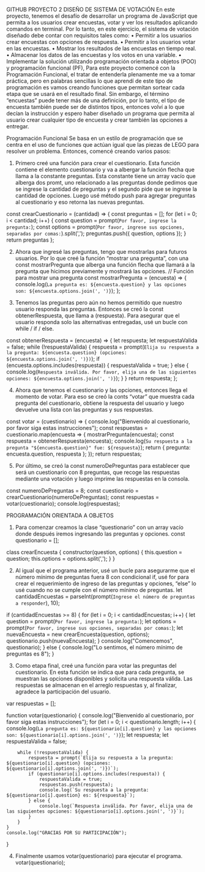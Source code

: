 GITHUB PROYECTO 2
DISEÑO DE SISTEMA DE VOTACIÓN
En este proyecto, tenemos el desafío de desarrollar un programa de JavaScript que permita a los usuarios crear encuestas, votar y ver los resultados aplicando comandos en terminal. Por lo tanto, en este ejercicio, el sistema de votación diseñado debe contar con requisitos tales como: 
•	Permitir a los usuarios crear encuestas con opciones de respuesta.
•	Permitir a los usuarios votar en las encuestas. 
•	Mostrar los resultados de las encuestas en tiempo real.
•	Almacenar los datos de las encuestas y los votos en una variable.
•	Implementar la solución utilizando programación orientada a objetos (POO) y programación funcional (PF),
Para este proyecto comencé con la Programación Funcional, el tratar de entenderla plenamente me va a tomar práctica, pero en palabras sencillas lo que aprendí de este tipo de programación es vamos creando funciones que permitan sortear cada etapa que se usará en el resultado final. Sin embargo, el término “encuestas” puede tener más de una definición, por lo tanto, el tipo de encuesta también puede ser de distintos tipos, entonces volví a lo que decían la instrucción y espero haber diseñado un programa que permita al usuario crear cualquier tipo de encuesta y crear también las opciones a entregar. 

Programación Funcional
Se basa en un estilo de programación que se centra en el uso de funciones que actúan igual que las piezas de LEGO para resolver un problema. Entonces, comencé creando varios pasos: 
1.	Primero creé una función para crear el cuestionario. Esta función contiene el elemento cuestionario y va a albergar la función flecha que llama a la constante preguntas. Esta constante tiene un array vacío que alberga dos promt, uno relacionado a las preguntas donde pedimos que se ingrese la cantidad de preguntas y el segundo pide que se ingrese la cantidad de opciones. Luego usé método push para agregar preguntas al cuestionario y eso retorna las nuevas preguntas. 

const crearCuestionario = (cantidad) => {
    const preguntas = [];
    for (let i = 0; i < cantidad; i++) {
      const question = prompt(`Por favor, ingrese la pregunta:`);
      const options = prompt(`Por favor, ingrese sus opciones, separadas por comas:`).split(',');
      preguntas.push({ question, options });
    }
    return preguntas
  };

2.	Ahora que ingresé las preguntas, tengo que mostrarlas para futuros usuarios. Por lo que creé la función “mostrar una pregunta”, con una const mostrarPregunta que alberga una función flecha que llamará a la pregunta que hicimos previamente y mostrará las opciones. 
// Función para mostrar una pregunta
  const mostrarPregunta = (encuesta) => {
    console.log(`La pregunta es: ${encuesta.question} y las opciones son: ${encuesta.options.join(', ')}`);
  };

3.	Tenemos las preguntas pero aún no hemos permitido que nuestro usuario responda las preguntas. Entonces se creó la const obtenerRespuesta, que llama a (respuesta). Para asegurar que el usuario responda solo las alternativas entregadas, usé un bucle con while / if / else. 

  const obtenerRespuesta = (encuesta) => {
    let respuesta;
    let respuestaValida = false;
    while (!respuestaValida) {
      respuesta = prompt(`Elija su respuesta a la pregunta: ${encuesta.question} (opciones: ${encuesta.options.join(', ')})`);
      if (encuesta.options.includes(respuesta)) {
        respuestaValida = true;
      } else {
        console.log(`Respuesta inválida. Por favor, elija una de las siguientes opciones: ${encuesta.options.join(', ')}`);
      }
    }
    return respuesta;
  };

4.	Ahora que tenemos el cuestionario y las opciones, entonces llega el momento de votar. Para eso se creó la conts “votar” que muestra cada pregunta del cuestionario, obtiene la respuesta del usuario y luego devuelve una lista con las preguntas y sus respuestas.

  const votar = (cuestionario) => {
    console.log("Bienvenido al cuestionario, por favor siga estas instrucciones");
    const respuestas = cuestionario.map(encuesta => {
      mostrarPregunta(encuesta);
      const respuesta = obtenerRespuesta(encuesta);
      console.log(`Su respuesta a la pregunta "${encuesta.question}" fue: ${respuesta}`);
      return { pregunta: encuesta.question, respuesta };
    });
    return respuestas;

5.	Por último, se creó la const numeroDePreguntas para establecer que será un cuestionario con 8 preguntas, que recoge las respuestas mediante una votación y luego imprime las respuestas en la consola.

const numeroDePreguntas = 8; const cuestionario = crearCuestionario(numeroDePreguntas); const respuestas = votar(cuestionario); console.log(respuestas);


PROGRAMACIÓN ORIENTADA A OBJETOS

1.	Para comenzar creamos la clase “questionario” con un array vacío donde después iremos ingresando las preguntas y opciones. 
const questionario = [];

class crearEncuesta {
    constructor(question, options) {
        this.question = question;
        this.options = options.split(',');    }
}

2.	Al igual que el programa anterior, usé un bucle para asegurarme que el número mínimo de preguntas fuera 8 con condicional if, usé for para crear el requerimiento de ingreso de las preguntas y opciones, “else” lo usé cuando no se cumple con el número mínimo de preguntas.
let cantidadEncuestas = parseInt(prompt(`Ingrese el número de preguntas a responder`), 10);

if (cantidadEncuestas >= 8) {
    for (let i = 0; i < cantidadEncuestas; i++) {
        let question = prompt(`Por favor, ingrese la pregunta:`);
        let options = prompt(`Por favor, ingrese sus opciones, separadas por comas:`);
        let nuevaEncuesta = new crearEncuesta(question, options);
        questionario.push(nuevaEncuesta);
    }
    console.log("Comencemos", questionario);
} else {
    console.log("Lo sentimos, el número mínimo de preguntas es 8");
}

3.	Como etapa final, creé una función para votar las preguntas del cuestionario. En esta función se indica que para cada pregunta, se muestran las opciones disponibles y solicita una respuesta válida. Las respuestas se almacenan en el arreglo respuestas y, al finalizar, agradece la participación del usuario.

var respuestas = [];

function votar(questionario) {
    console.log("Bienvenido al cuestionario, por favor siga estas instrucciones");
    for (let i = 0; i < questionario.length; i++) {
        console.log(`La pregunta es: ${questionario[i].question} y las opciones son: ${questionario[i].options.join(', ')}`);
        let respuesta;
        let respuestaValida = false;

        while (!respuestaValida) {
            respuesta = prompt(`Elija su respuesta a la pregunta: ${questionario[i].question} (opciones: ${questionario[i].options.join(', ')})`);
            if (questionario[i].options.includes(respuesta)) {
                respuestaValida = true;
                respuestas.push(respuesta);
                console.log(`Su respuesta a la pregunta: ${questionario[i].question} es: ${respuesta}`);
            } else {
                console.log(`Respuesta inválida. Por favor, elija una de las siguientes opciones: ${questionario[i].options.join(', ')}`);
            }
        }
    }
    console.log("GRACIAS POR SU PARTICIPACIÓN");
}

4.	Finalmente usamos votar(questionario) para ejecutar el programa.
votar(questionario);


